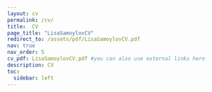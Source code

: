 ```yaml
---
layout: cv
permalink: /cv/
title:  CV
page_title: "LisaSamoylovCV"
redirect_to: /assets/pdf/LisaSamoylovCV.pdf
nav: true
nav_order: 5
cv_pdf: LisaSamoylovCV.pdf #you can also use external links here
description: CV 
toc:
  sidebar: left
---
```

